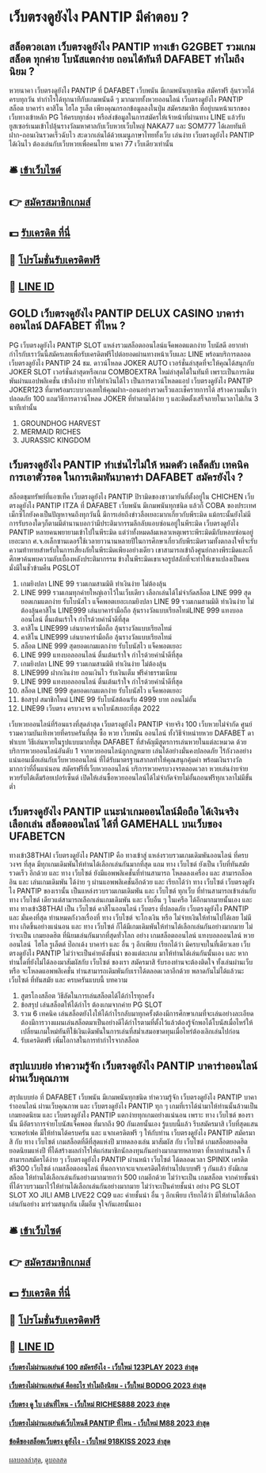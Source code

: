 # เว็บตรงดูยังไง PANTIP มีคำตอบ ?
## สล็อตวอเลท เว็บตรงดูยังไง PANTIP ทางเข้า G2GBET รวมเกมสล็อต ทุกค่าย โบนัสแตกง่าย ถอนได้ทันที DAFABET ทำไมถึงนิยม ?
หวยนาคา เว็บตรงดูยังไง PANTIP ที่ DAFABET เว็บพนัน มีเกมพนันทุกชนิด สมัครฟรี ลุ้นรวยได้ครบทุกวัน ทำกำไรได้ทุกนาทีกับเกมพนันดี ๆ มากมายทั้งหวยออนไลน์ เว็บตรงดูยังไง PANTIP สล็อต บาคาร่า คาสิโน ไฮโล รูเล็ต เพียงคุณกรอกข้อมูลลงในปุ่ม สมัครสมาชิก ที่อยู่บนหน้าแรกของเว็บทางเข้าหลัก PG ให้ครบทุกช่อง หรือส่งข้อมูลในการสมัครให้เจ้าหน้าที่ผ่านทาง LINE แล้วรับยูสเซอร์เนมเข้าไปลุ้นรางวัลมหาศาลกับเว็บหวยเว็บใหญ่ NAKA77 และ SOM777 ได้เลยทันที ฝาก-ถอนเงินรวดเร็วฉับไว สะดวกเล่นได้ด้วยเมนูภาษาไทยทั้งเว็บ เล่นง่าย เว็บตรงดูยังไง PANTIP ได้เงินไว ต้องเล่นกับเว็บหวยเพื่อคนไทย นาคา 77 เว็บเดียวเท่านั้น

## 🛎 [เข้าเว็บไซต์](https://bit.ly/3SdLNi2)
## 👉 [สมัครสมาชิกเกมส์](https://bit.ly/3SdLNi2)
## 💵 [รับเครดิต ที่นี่](https://bit.ly/3dyRKHj)
## 👑 [โปรโมชั่นรับเครดิตฟรี](https://bit.ly/3dyRKHj)
## 📱 [LINE ID](https://bit.ly/3dyRKHj)

## GOLD เว็บตรงดูยังไง PANTIP DELUX CASINO บาคาร่าออนไลน์ DAFABET ที่ไหน ?
PG เว็บตรงดูยังไง PANTIP SLOT แหล่งรวมสล็อตออนไลน์แจ็คพอตแตกง่าย โบนัสดี อยากทำกำไรกับเราวันนี้สมัครเลยเพื่อรับเครดิตฟรีไปต่อยอดผ่านทางหน้าเว็บและ LINE พร้อมบริการตลอด เว็บตรงดูยังไง PANTIP 24 ชม.
ดาวน์โหลด JOKER AUTO เวอร์ชั่นล่าสุดที่จะให้คุณได้สนุกกับ JOKER SLOT เวอร์ชั่นล่าสุดหรือเกม COMBOEXTRA ใหม่ล่าสุดได้ในทันที เพราะเป็นการเดิมพันผ่านแอปพลิเคชั่น เข้าถึงง่าย ทำให้ทำเงินได้ไว เป็นการดาวน์โหลดแอป เว็บตรงดูยังไง PANTIP JOKER123 ที่มาพร้อมระบบวอเลทให้คุณฝาก-ถอนอย่างรวดเร็วและเช็ครายการได้ สร้างความมั่นว่าปลอดภัย 100 แถมวิธีการดาวน์โหลด JOKER ที่ทำตามได้ง่าย ๆ และติดตั้งเสร็จภายในเวลาไม่เกิน 3 นาทีเท่านั้น
1. GROUNDHOG HARVEST
2. MERMAID RICHES
3. JURASSIC KINGDOM

## เว็บตรงดูยังไง PANTIP ทำเช่นไรไม่ให้ หมดตัว เคล็ดลับ เทคนิค การเอาตัวรอด ในการเดิมพันบาคาร่า DAFABET สมัครยังไง ?
สล็อตขุมทรัพย์ที่แอซเท็ค เว็บตรงดูยังไง PANTIP ปิรามิดของชาวมายันที่ตั้งอยู่ใน CHICHEN เว็บตรงดูยังไง PANTIP ITZA ที่ DAFABET เว็บพนัน มีเกมพนันทุกชนิด แล้วก็ COBA ของประเทศเม็กซิโกยังคงเป็นปัญหาจนถึงทุกวันนี้ มีการเอ่ยถึงข่าวลือเยอะมากเกี่ยวกับพีระมิด แม้กระนั้นยังไม่มีการรับรองใดๆก็ตามมีตำนานบอกว่ามีประติมากรรมลึกลับแอบซ่อนอยู่ในพีระมิด เว็บตรงดูยังไง PANTIP หลายคนพยายามเข้าไปในพีระมิด แต่ว่าทั้งหมดล้มเหลวเหตุเพราะพีระมิดมีกับหลบซ่อนอยู่เยอะมาก ศ.จ.อเล็กซานเดอร์ใช้เวลายาวนานหลายปีในการศึกษาเกี่ยวกับพีระมิดรวมทั้งตกลงใจที่จะรับความท้าทายสำหรับในการเสี่ยงภัยในพีระมิดเพียงอย่างเดียว เขาสามารถเข้าถึงศูนย์กลางพีระมิดและก็ศึกษาค้นพบความลับเบื้องหลังประติมากรรม ข้างในพีระมิดเขาเจอรูปสลักที่จะทำให้เขาแปลงเป็นคนมั่งมีในชั่วข้ามคืน PGSLOT
1. เกมยิงปลา LINE 99 รวมเกมสามมิติ ทำเงินง่าย ไม่ต้องลุ้น
2. LINE 999 รวมเกมทุกค่ายใหญ่เอาไว้ในเว็บเดียว เลือกเล่นได้ไม่จำกัดสล็อต LINE 999 สุดยอดเกมแตกง่าย รับโบนัสไว แจ็คพอตเยอะเกมยิงปลา LINE 99 รวมเกมสามมิติ ทำเงินง่าย ไม่ต้องลุ้นคาสิโน LINE999 เล่นบาคาร่ามือถือ ลุ้นรางวัลแบบเรียลไทม์LINE 999 แทงบอลออนไลน์ ตื่นเต้นเร้าใจ กำไรด้วยค่าน้ำดีที่สุด
3. คาสิโน LINE999 เล่นบาคาร่ามือถือ ลุ้นรางวัลแบบเรียลไทม์
4. คาสิโน LINE999 เล่นบาคาร่ามือถือ ลุ้นรางวัลแบบเรียลไทม์
5. สล็อต LINE 999 สุดยอดเกมแตกง่าย รับโบนัสไว แจ็คพอตเยอะ
6. LINE 999 แทงบอลออนไลน์ ตื่นเต้นเร้าใจ กำไรด้วยค่าน้ำดีที่สุด
7. เกมยิงปลา LINE 99 รวมเกมสามมิติ ทำเงินง่าย ไม่ต้องลุ้น
8. LINE999 ฝากเงินง่าย ถอนเงินไว รับเงินเต็ม ฟรีค่าธรรมเนียม
9. LINE 999 แทงบอลออนไลน์ ตื่นเต้นเร้าใจ กำไรด้วยค่าน้ำดีที่สุด
10. สล็อต LINE 999 สุดยอดเกมแตกง่าย รับโบนัสไว แจ็คพอตเยอะ
11. ข้อสรุป สมาชิกใหม่ LINE 99 รับโบนัสต้อนรับ 4999 บาท ถอนไม่อั้น
12. LINE99 เว็บตรง ครบวงจร แจกโบนัสเยอะที่สุด 2022

เว็บหวยออนไลน์ที่ร้อนแรงที่สุดล่าสุด เว็บตรงดูยังไง PANTIP จ่ายจริง 100 เว็บหวยไม่จำกัด ศูนย์รวมความบันเทิงหวยที่ครบครันที่สุด ซื้อ หวย เว็บพนัน ออนไลน์ ทั้งวิธีจำหน่ายหวย DAFABET ดาฟาเบท วิธีเล่นหวยในรูปแบบมากที่สุด DAFABET ที่สำคัญมีสูตรการเล่นหวยในแต่ละหมวด ด้วยบริการหวยออนไลน์อันดับ 1 จากหวยออนไลน์ถูกกฎหมาย เล่นได้อย่างมั่นคงปลอดภัย ไร้กังวลอย่างแน่นอนเมื่อเล่นกับเว็บหวยออนไลน์ ที่ได้รับมาตรฐานสากลทำให้คุณสนุกคุ้มค่า พร้อมเงินรางวัลมากกว่าที่อื่นแน่นอน สมัครฟรีที่เว็บหวยออนไลน์ บริการหวยครบวงจรตลอดเวลา หวยเล่นง่ายจ่ายหวยรับได้เต็มร้อยเปอร์เซ็นต์ เปิดให้เล่นซื้อหวยออนไลน์ได้ไม่จำกัดจ่ายไม่อั้นถอนฟรีทุกเวลาไม่มีขั้นต่ำ

## เว็บตรงดูยังไง PANTIP แนะนำเกมออนไลน์มือถือ ได้เงินจริง เลือกเล่น สล็อตออนไลน์ ได้ที่ GAMEHALL บนเว็บของ UFABETCN
ทางเข้า38THAI เว็บตรงดูยังไง PANTIP คือ ทางเข้าสู่ แหล่งรวบรวมเกมเดิมพันออนไลน์ ที่ครบวงจร ที่สุด มีทุกเกมเดิมพันให้ท่านได้เลือกเล่นกันมากที่สุด แถม ทาง เว็บไซต์ ยังเป็น เว็บที่ทันสมัย รวดเร็ว อีกด้วย และ ทาง เว็บไซต์ ยังมีแอพพลิเคชั่นที่ท่านสามารถ โหลดลงเครื่อง และ สามารถล็อคอิน และ เล่นเกมเดิมพัน ได้ง่าย ๆ ผ่านแอพพลิเคชั่นอีกด้วย และ เรียกได้ว่า ทาง เว็บไซต์ เว็บตรงดูยังไง PANTIP ของเรานั้น เป็นแหล่งรวบรวมเกมเดิมพัน และ เว็บไซต์ ทุกเว็บ ที่ท่านสามารถเข้าเล่นกับทาง เว็บไซต์ เดียวแต่สามารถเลือกเล่นเกมเดิมพัน และ เว็บอื่น ๆ ในเครือ ได้อีกมากมายนั้นเอง และ ทาง ทางเข้า38THAI เป็น เว็บไซต์ คาสิโนออนไลน์ เว็บตรง ที่ปลอดภัย เว็บตรงดูยังไง PANTIP และ มั่นคงที่สุด ท่านหมดกังวลเรื่องที่ ทาง เว็บไซต์ จะโกงเงิน หรือ ไม่จ่ายเงินให้ท่านไปได้เลย ไม่มีทาง เกิดขึ้นอย่างแน่นอน และ ทาง เว็บไซต์ ก็ได้มีเกมเดิมพันให้ท่านได้เลือกเล่นกันอย่างมากมาย ไม่ว่าจะเป็น เกมยอดฮิต ที่นิยมเล่นกันมากที่สุดทั่วโลก อย่าง เกมสล็อตออนไลน์ แทงบอลออนไลน์ หวยออนไลน์  ไฮโล รูเล็ตต์ ป๊อกเด้ง บาคาร่า และ อื่น ๆ อีกเพียบ เรียกได้ว่า มีครบจบในที่เดียวเลย เว็บตรงดูยังไง PANTIP ไม่ว่าจะเป็นค่ายดังชั้นนำ ของแต่ละเกม มาให้ท่านได้เล่นกันนั้นเอง และ หากท่านใดที่ยังไม่ได้ลองมาสัมผัสกับ เว็บไซต์ ของเรา สมัครมาสิ รับรองท่านจะต้องติดใจ ทั้งเล่นผ่านเว็บ หรือ จะโหลดแอพพลิเคชั่น ท่านสามารถเดิมพันกับเราได้ตลอดเวลาอีกด้วย พลาดกันไม่ได้แล้วนะ เว็บไซต์ ที่ทันสมัย และ ครบครันแบบนี้
บทความ
1. สูตรโกงสล็อต วิธีลัดในการเล่นสล็อตได้ได้กำไรทุกครั้ง
2. ข้อสรุป เล่นสล็อตให้ได้กำไร ต้องเกมจากค่าย PG SLOT
3. รวม 6 เทคนิค เล่นสล็อตยังไงให้ได้กำไรกลับมาทุกครั้งต้องมีการศึกษาเกมที่จะเล่นอย่างละเอียดต้องมีการวางแผนเล่นสล็อตมาเป็นอย่างดีได้กำไรตามที่ตั้งไว้แล้วต้องรู้จักพอได้โบนัสเมื่อไหร่ให้เปลี่ยนเกมใหม่ทันทีใช้เงินเดิมพันในการเล่นที่สม่ำเสมอขาดทุนเมื่อไหร่ต้องเลิกเล่นไปก่อน
4. รับเครดิตฟรี เพิ่มโอกาสในการทำกำไรจากสล็อต

## สรุปแบบย่อ ทำความรู้จัก เว็บตรงดูยังไง PANTIP บาคาร่าออนไลน์ ผ่านเว็บคุณภาพ
สรุปแบบย่อ ที่ DAFABET เว็บพนัน มีเกมพนันทุกชนิด ทำความรู้จัก เว็บตรงดูยังไง PANTIP บาคาร่าออนไลน์ ผ่านเว็บคุณภาพ และ เว็บตรงดูยังไง PANTIP ทุก ๆ เกมที่เราได้นำมาให้ท่านนั้นล้วนเป็นเกมยอดนิยม และ เว็บตรงดูยังไง PANTIP แตกง่ายทุกเกมอย่างแน่นอน เพราะ ทาง เว็บไซต์ ของรานั้น มีอัตราการจ่ายโบนัสแจ็คพอต ที่มากถึง 90 กันเลยนั้นเอง รู้แบบนี้แล้ว รีบสมัครมาสิ เว็บที่สุดแสนจะเพอร์เฟค มีให้ท่านได้ครบครัน และ แจกเครดิตฟรี ๆ ให้กับท่าน เว็บตรงดูยังไง PANTIP สมัครมาสิ กับ ทาง เว็บไซต์ เกมสล็อตที่ดีที่สุดแห่งปี
มาทดลองเล่น มาสัมผัส กับ เว็บไซต์ เกมสล็อตยอดฮิต ยอดนิยมแห่งปี ที่ได้สร้างผลกำไรให้แก่สมาชิกนักลงทุนกันอย่างมากมายหลายตา ที่หากท่านสนใจ ก็สามารถสมัครได้ง่าย ๆ เว็บตรงดูยังไง PANTIP ผ่านหน้า เว็บไซต์ ได้ตลอดเวลา
SPINIX เครดิตฟรี300 เว็บไซต์ เกมสล็อตออนไลน์ ที่นอกจากจะแจกเครดิตให้ท่านไปแบบฟรี ๆ กันแล้ว ยังมีเกมสล็อต ให้ท่านได้เลือกเล่นกันอย่างมากมายกว่า 500 เกมอีกด้วย ไม่ว่าจะเป็น เกมสล็อต จากค่ายชั้นนำ ที่ได้รวบรวมมาไว้ให้ท่านได้เลือกเล่นกันอย่างมากมาย ไม่ว่าจะเป็นค่ายชั้นนำ อย่าง PG SLOT SLOT XO JILI AMB LIVE22 CQ9 และ ค่ายชั้นนำ อื่น ๆ อีกเพียบ เรียกได้ว่า มีให้ท่านได้เลือกเล่นกันอย่าง มาร่วมสนุกกัน เต็มอิ่ม จุใจกันเลยนั้นเอง

## 🛎 [เข้าเว็บไซต์](https://bit.ly/3SdLNi2)
## 👉 [สมัครสมาชิกเกมส์](https://bit.ly/3SdLNi2)
## 💵 [รับเครดิต ที่นี่](https://bit.ly/3dyRKHj)
## 👑 [โปรโมชั่นรับเครดิตฟรี](https://bit.ly/3dyRKHj)
## 📱 [LINE ID](https://bit.ly/3dyRKHj)

#### [เว็บตรงไม่ผ่านเอเย่นต์ 100 สมัครยังไง - เว็บใหม่ 123PLAY 2023 ล่าสุด](https://atom.io/themes/เว็บตรงไม่ผ่านเอเย่นต์%20100%20สมัครยังไง%20-%20เว็บใหม่%20123play%202023%20ล่าสุด)
#### [เว็บตรงไม่ผ่านเอเย่นต์ คืออะไร ทำไมถึงนิยม - เว็บใหม่ BODOG 2023 ล่าสุด](https://atom.io/themes/เว็บตรงไม่ผ่านเอเย่นต์%20คืออะไร%20ทำไมถึงนิยม%20-%20เว็บใหม่%20bodog%202023%20ล่าสุด)
#### [เว็บตรง ดู ใบ เล่นที่ไหน - เว็บใหม่ RICHES888 2023 ล่าสุด](https://atom.io/themes/เว็บตรง%20ดู%20ใบ%20เล่นที่ไหน%20-%20เว็บใหม่%20riches888%202023%20ล่าสุด)
#### [เว็บตรงไม่ผ่านเอเย่นต์เว็บไหนดี PANTIP ที่ไหน - เว็บใหม่ M88 2023 ล่าสุด](https://atom.io/themes/เว็บตรงไม่ผ่านเอเย่นต์เว็บไหนดี%20pantip%20ที่ไหน%20-%20เว็บใหม่%20m88%202023%20ล่าสุด)
#### [ข้อดีของสล็อตเว็บตรง ดูยังไง - เว็บใหม่ 918KISS 2023 ล่าสุด](https://atom.io/themes/ข้อดีของสล็อตเว็บตรง%20ดูยังไง%20-%20เว็บใหม่%20918kiss%202023%20ล่าสุด)

[ผลบอลล่าสุด](https://siamsport.tv "ผลบอลล่าสุด"), [ดูบอลสด](https://siamsport.tv/ดูบอลสด "ดูบอลสด")